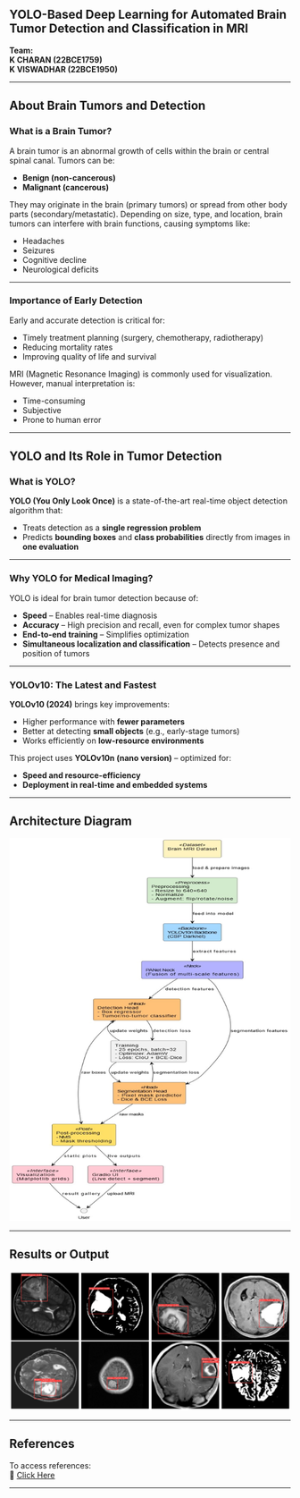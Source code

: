 ## **YOLO-Based Deep Learning for Automated Brain Tumor Detection and Classification in MRI**

**Team:**  
**K CHARAN (22BCE1759)**  
**K VISWADHAR (22BCE1950)**  

---

## **About Brain Tumors and Detection**

### **What is a Brain Tumor?**
A brain tumor is an abnormal growth of cells within the brain or central spinal canal. Tumors can be:
- **Benign (non-cancerous)**  
- **Malignant (cancerous)**  

They may originate in the brain (primary tumors) or spread from other body parts (secondary/metastatic). Depending on size, type, and location, brain tumors can interfere with brain functions, causing symptoms like:
- Headaches  
- Seizures  
- Cognitive decline  
- Neurological deficits  

---

### **Importance of Early Detection**
Early and accurate detection is critical for:
- Timely treatment planning (surgery, chemotherapy, radiotherapy)  
- Reducing mortality rates  
- Improving quality of life and survival  

MRI (Magnetic Resonance Imaging) is commonly used for visualization. However, manual interpretation is:
- Time-consuming  
- Subjective  
- Prone to human error  
---

## **YOLO and Its Role in Tumor Detection**

### **What is YOLO?**
**YOLO (You Only Look Once)** is a state-of-the-art real-time object detection algorithm that:
- Treats detection as a **single regression problem**
- Predicts **bounding boxes** and **class probabilities** directly from images in **one evaluation**

---

### **Why YOLO for Medical Imaging?**
YOLO is ideal for brain tumor detection because of:
- **Speed** – Enables real-time diagnosis  
- **Accuracy** – High precision and recall, even for complex tumor shapes  
- **End-to-end training** – Simplifies optimization  
- **Simultaneous localization and classification** – Detects presence and position of tumors

---

### **YOLOv10: The Latest and Fastest**
**YOLOv10 (2024)** brings key improvements:
- Higher performance with **fewer parameters**  
- Better at detecting **small objects** (e.g., early-stage tumors)  
- Works efficiently on **low-resource environments**

This project uses **YOLOv10n (nano version)** – optimized for:
- **Speed and resource-efficiency**  
- **Deployment in real-time and embedded systems**  

---

## **Architecture Diagram**
![Architecture Diagram](image.png)

---

## **Results or Output**
![Result Output](image-1.png)

---

## **References**

To access references:  
🔗 [Click Here](https://drive.google.com/drive/folders/1D-YzYBjRMhMxMKBBkwV_EVmvGPjIrfrE?usp=drive_link)

---
